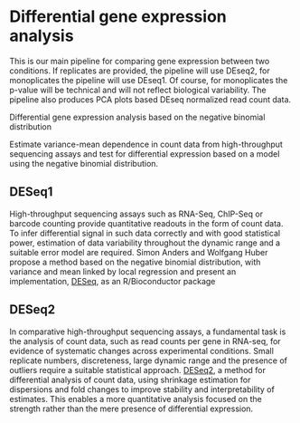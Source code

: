 Differential gene expression analysis
=====================================

This is our main pipeline for comparing gene expression between two conditions. If replicates are provided, the pipeline will use DEseq2, for monoplicates the pipeline will use DEseq1. Of course, for monoplicates the p-value will be technical and will not reflect biological variability. The pipeline also produces PCA plots based DEseq normalized read count data.

Differential gene expression analysis based on the negative binomial distribution

Estimate variance-mean dependence in count data from high-throughput sequencing assays and test for differential expression based on a model using the negative binomial distribution.

DESeq1
------

High-throughput sequencing assays such as RNA-Seq, ChIP-Seq or barcode counting provide quantitative readouts
in the form of count data. To infer differential signal in such data correctly and with good statistical power,
estimation of data variability throughout the dynamic range and a suitable error model are required.
Simon Anders and Wolfgang Huber propose a method based on the negative binomial distribution, with variance and mean
linked by local regression and present an implementation, [DESeq](http://bioconductor.org/packages/release/bioc/html/DESeq.html),
as an R/Bioconductor package

DESeq2
------

In comparative high-throughput sequencing assays, a fundamental task is the analysis of count data,
such as read counts per gene in RNA-seq, for evidence of systematic changes across experimental conditions.
Small replicate numbers, discreteness, large dynamic range and the presence of outliers require a
suitable statistical approach. [DESeq2](http://www.bioconductor.org/packages/release/bioc/html/DESeq2.html),
a method for differential analysis of count data,
using shrinkage estimation for dispersions and fold changes to improve stability and interpretability of estimates.
This enables a more quantitative analysis focused on the strength rather than the mere presence of differential expression.